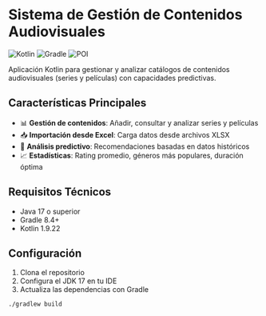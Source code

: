 # Sistema de Gestión de Contenidos Audiovisuales

![Kotlin](https://img.shields.io/badge/Kotlin-1.9.22-blue.svg)
![Gradle](https://img.shields.io/badge/Gradle-8.4-green.svg)
![POI](https://img.shields.io/badge/Apache_POI-5.2.3-red.svg)

Aplicación Kotlin para gestionar y analizar catálogos de contenidos audiovisuales (series y películas) con capacidades predictivas.

## Características Principales

- 📊 **Gestión de contenidos**: Añadir, consultar y analizar series y películas
- 📥 **Importación desde Excel**: Carga datos desde archivos XLSX
- 🔮 **Análisis predictivo**: Recomendaciones basadas en datos históricos
- 📈 **Estadísticas**: Rating promedio, géneros más populares, duración óptima

## Requisitos Técnicos

- Java 17 o superior
- Gradle 8.4+
- Kotlin 1.9.22

## Configuración

1. Clona el repositorio
2. Configura el JDK 17 en tu IDE
3. Actualiza las dependencias con Gradle

```bash
./gradlew build
